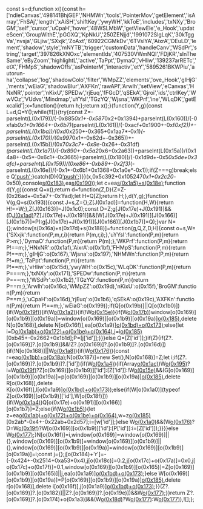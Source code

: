 const s=d;function x(){const h=['ndleCanvas','498141BhjGEF','NHMWn','tools','PointerMov','getElement','isArray','FhSAj','length','xAiSH','shiftKey','ywyWH','kkToE','includes','txNXy','BroGM','self','cursor','uCpaH','hover','48WSLMbW','getViewEle','e_Hook','updateScen','GroupWithE','pGGXQ','KpNkU','250ZENjjd','1991072SlgLqK','30kTggVa','nvsja','GLjiw','SXxjk','ZoAxt','60922CGMkDv','6TVslYA','AixrA','DEuLD','lement','shadow','style','mNYTB','trigger','customData','handleCanv','WSdPr','string','target','397826kXNOxc','elementIds','407530VWmNQl','FDjKR','sInTheSame','eByZoom','highlightL','active','TaPpt','DymaO','vHliw','139237arRETc','etX','FHMpS','shadowOffs','asPointerM','interactiv','etY','5895261BKWPiu','autorun-ha','collapse','log','shadowColo','filter','WMpZZ','elements','ove_Hook','gIHjG','ments','wEiaG','shadowBlur','AXFKn','rawAPI','ArwIh','setView','eCanvas','HNxNR','pointer','nKixU','SPEDw','rjEuq','fFGcD','qSEkA','Gjroi','ids','ctrlKey','WwVOz','VUdvs','Mindmap','uYYsI','TGzYQ','Wjsna','WKPrf','ine','WLqDK','getExcalid'];x=function(){return h;};return x();}(function(Y,g){const L=d,Q=Y();while(!![]){try{const Z=-parseInt(L(0x179))/(-0x885*0x1+-0x587*0x2+0x1394)+parseInt(L(0x160))/(-0xfab*0x1+0x1664+-0x6b7)*(parseInt(L(0x161))/(-0xacf+0x1900+-0xf*0xf2))+-parseInt(L(0x1ba))/(0xd*0x250+-0x365+0x1aa7*-0x1)*(-parseInt(L(0x170))/(0x997*0x1+-0x62d+-0x365))+-parseInt(L(0x15b))/(0x7*0x3c7+-0x9e*-0x26+-0x31df)*(parseInt(L(0x1a7))/(-0x890+-0x5a2*0x6+0x2a63))+parseInt(L(0x15a))/(0x14a8+-0x5*-0x6c1+-0x3665)+parseInt(L(0x180))/(-0x1d9d+-0x5*0x5de+0x3afc)+parseInt(L(0x159))/(0xe86+-0xb89+-0x2f3)*(-parseInt(L(0x16e))/(-0x1*-0x6b1+0x1368+0x1a0e*-0x1));if(Z===g)break;else Q['push'](Q['shift']());}catch(D){Q['push'](Q['shift']());}}}(x,0x5c392+0x105247*0x1+0x2c20*-0x50),console[s(0x183)](s(0x181)+s(0x1a6)+s(0x1aa)+s(0x1bc)),ea[s(0x190)](s(0x175)));let c=ea[s(0x1a5)+s(0x18e)]();function d(Y,g){const Q=x();return d=function(Z,D){Z=Z-(0x26ad+-0x5a7+-0x1fad);let H=Q[Z];return H;},d(Y,g);}function V(g,Q=s(0x193)){const J=s,Z={};Z[J(0x1ad)]=function(H,W){return H!==W;},Z[J(0x163)]=J(0x1c0);const D=Z;g[J(0x17e)+J(0x191)]&&(D[J(0x1ad)](D[J(0x163)],D[J(0x163)])?Z[J(0x17e)+J(0x191)]&&(W[J(0x17e)+J(0x191)][J(0x166)][J(0x1b7)]=P):g[J(0x17e)+J(0x191)][J(0x166)][J(0x1b7)]=Q);}var N={};window[s(0x16a)+s(0x17d)+s(0x188)]=function(g,Q,Z,D,H){const o=s,W={'SXxjk':function(P,m,r,i){return P(m,r,i);},'uYYsI':function(P,m){return P>m;},'DymaO':function(P,m){return P(m);},'WKPrf':function(P,m){return P!==m;},'HNxNR':o(0x1af),'AixrA':o(0x1bf),'FHMpS':function(P,m){return P!==m;},'gIHjG':o(0x167),'Wjsna':o(0x197),'NHMWn':function(P,m){return P!=m;},'TaPpt':function(P,m){return P!==m;},'vHliw':o(0x15d),'ywyWH':o(0x15c),'WLqDK':function(P,m){return P===m;},'txNXy':o(0x171),'SPEDw':function(P,m){return P===m;},'WSdPr':o(0x1b2),'TGzYQ':function(P,m){return P==m;},'ArwIh':o(0x16c),'WMpZZ':o(0x19d),'nKixU':o(0x15f),'BroGM':function(P,m){return P==m;},'uCpaH':o(0x16d),'rjEuq':o(0x1b6),'qSEkA':o(0x19c),'AXFKn':function(P,m){return P!==m;},'wEiaG':o(0x199)};if(Q[o(0x19b)]||Q[o(0x1b0)]){if(W[o(0x19f)](N?.[o(0x16f)]?.[o(0x1ae)],-0x1deb+0x25f1+0x4f*-0x1a)){if(W[o(0x1a2)](W[o(0x192)],W[o(0x162)])){if(!W[o(0x15e)](D,H['x'],H['y'],N[o(0x168)])){if(W[o(0x17b)](W[o(0x189)],W[o(0x1a1)]))window[o(0x169)][o(0x1b9)][o(0x19a)]=window[o(0x169)][o(0x1b9)][o(0x19a)][o(0x185)](P=>!N[o(0x16f)][o(0x1b3)](P)),delete N[o(0x168)],delete N[o(0x16f)],ea[o(0x1a9)][o(0x1bd)+o(0x173)]();else{let i=D[o(0x1ab)+o(0x172)+o(0x1be)+o(0x164)](H,W),j=i[o(0x185)](u=>u?.[o(0x169)]?.[o(0x1b9)]?.[o(0x16d)])[0xb45+-0x2662+0x1b1d];P=[j['id']];}}}else Q=[Z['id']];}if(Z){if(Z?.[o(0x169)]?.[o(0x1b9)]&&!Z?.[o(0x169)]?.[o(0x1b9)]?.[o(0x16d)]){if(!N[o(0x168)]||W[o(0x1a8)](N[o(0x168)]['id'],Z['id'])){if(W[o(0x176)](W[o(0x178)],W[o(0x1b1)])){const r=ea[o(0x1bb)+o(0x18a)]();N[o(0x187)]=new Set(),N[o(0x168)]=Z;let i;if(Z?.[o(0x169)]?.[o(0x1b9)]?.['id']){if(W[o(0x1a4)](W[o(0x1b4)],W[o(0x1b4)])){if(Array[o(0x1ac)](Z[o(0x169)][o(0x1b9)]['id']))W[o(0x195)](W[o(0x16b)],W[o(0x16b)])?i=W[o(0x19f)](Z[o(0x169)][o(0x1b9)]['id'][o(0x1ae)],0x1fa1+0x2522*-0x1+0x1*0x581)?Z[o(0x169)][o(0x1b9)]['id']:[Z['id']]:!W[o(0x15e)](i,j['x'],u['y'],A[o(0x168)])&&(G[o(0x169)][o(0x1b9)][o(0x19a)]=p[o(0x169)][o(0x1b9)][o(0x19a)][o(0x185)](I=>!y[o(0x16f)][o(0x1b3)](I)),delete R[o(0x168)],delete K[o(0x16f)],l[o(0x1a9)][o(0x1bd)+o(0x173)]());else{if(W[o(0x1a0)](typeof Z[o(0x169)][o(0x1b9)]['id'],W[o(0x18f)])){if(W[o(0x1a4)](W[o(0x186)],W[o(0x194)]))Q[o(0x17e)+o(0x191)][o(0x166)][o(0x1b7)]=Z;else{if(W[o(0x1b5)](Z[o(0x169)][o(0x1b9)]['id'],W[o(0x1b8)])){let z=ea[o(0x1ab)+o(0x172)+o(0x1be)+o(0x164)](Z,r),w=z[o(0x185)](B=>B?.[o(0x169)]?.[o(0x1b9)]?.[o(0x16d)])[0x2ab*-0x4+-0x22ab+0x2d57];i=[w['id']];}else W[o(0x1a0)](Z[o(0x169)][o(0x1b9)]['id'],W[o(0x196)])&&(W[o(0x176)](W[o(0x198)],W[o(0x198)])?D=W[o(0x19f)](H[o(0x169)][o(0x1b9)]['id'][o(0x1ae)],0x1416+-0x3*0x6f9+0xd5)?W[o(0x169)][o(0x1b9)]['id']:[P['id']]:i=[Z['id']]);}}}}else W[o(0x177)](Q,Z);}N[o(0x16f)]=i,window[o(0x169)]=window[o(0x169)]||{},window[o(0x169)][o(0x1b9)]=window[o(0x169)][o(0x1b9)]||{},window[o(0x169)][o(0x1b9)][o(0x19a)]=window[o(0x169)][o(0x1b9)][o(0x19a)]=i;const j={};j[o(0x184)+'r']=-(-0x424+-0x2514+0xa53*0x4),j[o(0x18c)]=0.2,j[o(0x17c)+o(0x17a)]=0x0,j[o(0x17c)+o(0x17f)]=0.1,window[o(0x169)][o(0x1b9)][o(0x165)]=Z[o(0x169)][o(0x1b9)][o(0x165)]||j,ea[o(0x1a9)][o(0x1bd)+o(0x173)]();}else W[o(0x169)][o(0x1b9)][o(0x19a)]=P[o(0x169)][o(0x1b9)][o(0x19a)][o(0x185)](e=>!u[o(0x16f)][o(0x1b3)](e)),delete r[o(0x168)],delete i[o(0x16f)],j[o(0x1a9)][o(0x1bd)+o(0x173)]();}}(Z?.[o(0x169)]?.[o(0x182)]||Z?.[o(0x169)]?.[o(0x19e)])&&W[o(0x177)](V,g);}}return Z?.[o(0x169)]?.[o(0x174)+o(0x1a3)]&&(W[o(0x18d)](W[o(0x18b)],W[o(0x18b)])?W[o(0x177)](Q,Z):W[o(0x177)](V,g)),![];};